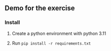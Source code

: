 ## Demo for the exercise

### Install
1. Create a python environment with python 3.11

2. Run ```pip install -r requirements.txt```
